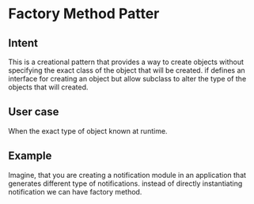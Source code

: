 # Factory Method Patter

## Intent
This is a creational pattern that provides a way to create objects without specifying the exact class of the object that will be created. if defines an interface for creating an object but allow subclass to alter the type of the objects that will created.


## User case

When the exact type of object known at runtime. 


## Example

Imagine, that you are creating a notification module in an application that generates different type of notifications. instead of directly instantiating notification we can have factory method.
